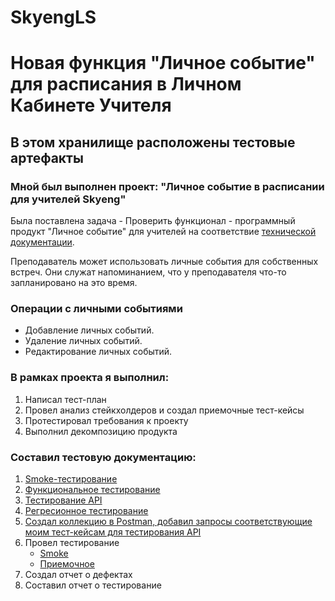 # SkyengLS

# Новая функция "Личное событие" для расписания в Личном Кабинете Учителя
## В этом хранилище расположены тестовые артефакты

### Мной был выполнен проект: "Личное событие в расписании для учителей Skyeng"

Была поставлена задача - Проверить функционал - программный продукт "Личное событие" для учителей на соответствие [технической документации](https://github.com/Power0-1972/SkyengLS/blob/main/%D0%94%D0%BE%D0%BA%D1%83%D0%BC%D0%B5%D0%BD%D1%82%D0%B0%D1%86%D0%B8%D1%8F%20%D0%BA%20%D0%BF%D1%80%D0%BE%D0%B5%D0%BA%D1%82%D1%83.pdf).

Преподаватель может использовать личные события для собственных встреч. Они служат напоминанием, что у преподавателя что-то запланировано на это время.

### Операции с личными событиями
- Добавление личных событий.
- Удаление личных событий.
- Редактирование личных событий.

### В рамках проекта я выполнил:
1. Написал тест-план
2. Провел анализ стейкхолдеров и создал приемочные тест-кейсы
3. Протестировал требования к проекту
4. Выполнил декомпозицию продукта

### Составил тестовую документацию:
1. [Smoke-тестирование](https://github.com/Power0-1972/SkyengLS/blob/main/%D0%9B%D0%A1-Smoke-test.pdf)
2. [Функциональное тестирование](https://github.com/Power0-1972/SkyengLS/blob/main/%D0%A4%D1%83%D0%BD%D0%BA%D1%86%D0%B8%D0%BE%D0%BD%D0%B0%D0%BB%D1%8C%D0%BD%D1%8B%D0%B9%20%D0%9B%D0%9A.pdf)
3. [Тестирование API](https://github.com/Power0-1972/SkyengLS/blob/main/%D0%9B%D0%A1%20API%20Test%20suits.pdf)
4. [Регресионное тестирование](https://github.com/Power0-1972/SkyengLS/blob/main/%D0%A0%D0%B5%D0%B3%D1%80%D0%B5%D1%81%20%D0%9B%D0%9A.pdf)
5. [Создал коллекцию в Postman, добавил запросы соответствующие моим тест-кейсам для тестирования API](https://github.com/Power0-1972/SkyengLS/blob/main/%D0%9B%D0%B8%D1%87%D0%BD%D1%8B%D0%B5%20%D1%81%D0%BE%D0%B1%D1%8B%D1%82%D0%B8%D1%8F.json)
6. Провел тестирование
   - [Smoke](https://github.com/Power0-1972/SkyengLS/blob/main/K1K-Test%2Brun%2B2023_03_26.pdf)
   - [Приемочное](https://github.com/Power0-1972/SkyengLS/blob/main/K1K-Test%2Brun%2B2023_03_27.pdf)
8. Создал отчет о дефектах
9. Составил отчет о тестирование
